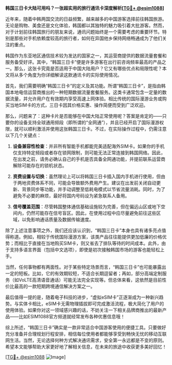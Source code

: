 **韩国三日卡大陆可用吗？一张超实用的旅行通讯卡深度解析[[TG💪+ @esim1088](https://t.me/s/esim1088)]**

近年来，随着中韩两国交流的日益频繁，越来越多的中国游客选择前往韩国旅游。无论是购物、美食还是文化体验，韩国都以其独特的魅力吸引着大批游客。然而，对于计划前往韩国旅行的朋友来说，通讯问题始终是一个需要考虑的重要环节。特别是那些对手机依赖度较高的旅行者，如何在异国他乡保持网络畅通成为了他们关注的重点。

韩国作为东亚地区通信技术较为发达的国家之一，其运营商提供的数据流量套餐和服务备受好评。其中，“韩国三日卡”便是许多游客在出行前咨询频率最高的产品之一。那么，这张卡究竟是否适用于中国大陆用户？它又有哪些优点和局限性呢？本文将从多个角度为你详细解读这款通讯卡的实际使用情况。

首先，我们需要明确“韩国三日卡”的定义及其功能。所谓“韩国三日卡”，是指由韩国本地电信运营商推出的一种短期数据流量套餐服务。这类卡通常包含一定量的数据流量，并允许用户在有效期内享受高速上网体验。相比传统的国际漫游业务或购买当地SIM卡的方式，三日卡因其价格实惠、操作简便而受到广泛欢迎。

那么，问题来了：这种卡片是否能够在中国大陆正常使用呢？答案是肯定的——只要你的设备支持全球通用频段（即所谓的“全网通”），并且已经开启了国际漫游权限，就可以顺利激活并使用这张韩国三日卡。不过，在实际操作过程中，仍需注意以下几个关键点：

1. **设备兼容性检查**：并非所有智能手机都能完美适配海外SIM卡。如果你的手机仅支持特定频段或者存在锁网限制，则可能无法正常连接到韩国网络。因此，在出发之前，请务必确认自己的手机是否具备全网通功能，并提前联系运营商解除可能存在的锁机状态。

2. **资费设置与切换**：虽然理论上可以将韩国三日卡插入国内手机进行使用，但由于两地资费体系不同，可能会导致额外费用产生。建议在出发前关闭自动更新、背景同步等功能，并手动调整至低耗电模式以节省流量消耗。同时，为了避免不必要的麻烦，最好将国内号码设为紧急联系人备用。

3. **信号覆盖范围**：尽管韩国整体通信基础设施较为完善，但在偏远山区或地下空间内，仍然可能存在信号盲区。因此，在使用过程中应尽量避免前往这些区域，以免影响通话质量及数据传输速度。

除了上述注意事项之外，我们还应该认识到，“韩国三日卡”本身也具有诸多亮点值得称道。例如，相较于传统国际漫游方案，该类产品往往能提供更加低廉的价格优势；而相比于直接在当地购买SIM卡，则又省去了排队等待的时间成本。此外，由于支持多语言界面（包括中文选项），即使是初次接触韩国市场的游客也能轻松上手。

当然，任何事物都有两面性。对于某些特定场景而言，“韩国三日卡”也可能暴露出一定的短板。比如，它的有效期较短，不适合长期逗留者；再如，部分高端定制服务（如VoLTE高清语音通话）可能无法完全实现等。但总体来看，这依然是目前性价比最高的一款短期跨境通信解决方案之一。

最后值得一提的是，随着电子科技的进步，“虚拟eSIM卡”正逐渐成为一种新兴趋势。与实体卡相比，eSIM卡无需物理插拔即可完成激活流程，极大简化了用户的使用体验。如果你对这一领域感兴趣的话，不妨关注一下相关品牌商推出的最新产品——比如ESIM1088官方频道就经常发布各种优惠信息哦！

综上所述，“韩国三日卡”确实是一款非常适合中国游客使用的便捷工具。只要做好充分准备并合理规划行程安排，相信每位使用者都能够享受到畅快无忧的移动互联网生活。当然，无论选择何种方式解决通讯需求，安全第一永远都是不变的原则。希望本文能够帮助大家更好地了解相关信息，在未来的旅途中收获更多美好回忆！

[[TG💪+ @esim1088](https://t.me/s/esim1088) ![Image](https://i.postimg.cc/4NQfJmqS/Snipaste-2025-05-13-00-14-12.png)]
